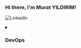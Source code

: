 ### Hi there, I'm Murat YILDIRIM!

![LinkedIn](www.linkedin.com/in/murat-yldrm)



<details>
<summary>


### DevOps
</summary>

Repository    | Url 
------------- |:-------------:|
[terraform-training-solutions] | [Link](https://github.com/mratyldrm/terraform-training-solutions)
</details>
